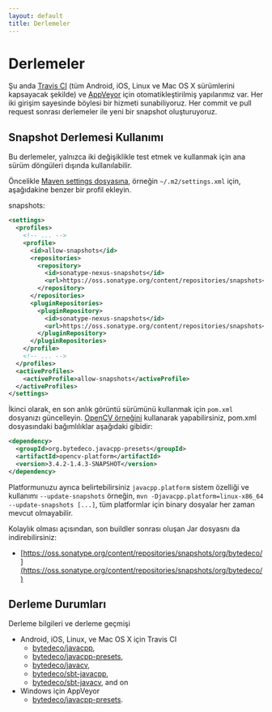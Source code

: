 ```yaml
---
layout: default
title: Derlemeler
---
```


Derlemeler
==========

Şu anda [Travis CI](https://www.travis-ci.org/) (tüm Android, iOS, Linux ve Mac OS X sürümlerini kapsayacak şekilde) ve [AppVeyor](https://www.appveyor.com/) için otomatikleştirilmiş yapılarımız var. Her iki girişim sayesinde böylesi bir hizmeti sunabiliyoruz. Her commit ve pull request sonrası derlemeler ile yeni bir snapshot oluşturuyoruz.

Snapshot Derlemesi Kullanımı
----------------------------

Bu derlemeler, yalnızca iki değişiklikle test etmek ve kullanmak için ana sürüm döngüleri dışında kullanılabilir.

Öncelikle [Maven settings dosyasına](https://maven.apache.org/settings.html), örneğin `~/.m2/settings.xml` için, aşağıdakine benzer bir profil ekleyin.

snapshots:
```xml
<settings>
  <profiles>
    <!-- ... -->
    <profile>
      <id>allow-snapshots</id>
      <repositories>
        <repository>
          <id>sonatype-nexus-snapshots</id>
          <url>https://oss.sonatype.org/content/repositories/snapshots</url>
        </repository>
      </repositories>
      <pluginRepositories>
        <pluginRepository>
          <id>sonatype-nexus-snapshots</id>
          <url>https://oss.sonatype.org/content/repositories/snapshots</url>
        </pluginRepository>
      </pluginRepositories>
    </profile>
    <!-- ... -->
  </profiles>
  <activeProfiles>
    <activeProfile>allow-snapshots</activeProfile>
  </activeProfiles>
</settings>
```

İkinci olarak, en son anlık görüntü sürümünü kullanmak için `pom.xml` dosyanızı güncelleyin. [OpenCV örneğini](https://github.com/bytedeco/javacpp-presets/tree/master/opencv#sample-usage) kullanarak yapabilirsiniz, pom.xml dosyasındaki bağımlılıklar aşağıdaki gibidir:

```xml
<dependency>
  <groupId>org.bytedeco.javacpp-presets</groupId>
  <artifactId>opencv-platform</artifactId>
  <version>3.4.2-1.4.3-SNAPSHOT</version>
</dependency>
```

Platformunuzu ayrıca belirtebilirsiniz `javacpp.platform` sistem özelliği ve kullanımı `--update-snapshots` örneğin, `mvn -Djavacpp.platform=linux-x86_64 --update-snapshots [...]`, tüm platformlar için binary dosyalar her zaman mevcut olmayabilir.

Kolaylık olması açısından, son buildler sonrası oluşan Jar dosyasnı da indirebilirsiniz:
 * [https://oss.sonatype.org/content/repositories/snapshots/org/bytedeco/](https://oss.sonatype.org/content/repositories/snapshots/org/bytedeco/)

Derleme Durumları
-----------------

Derleme bilgileri ve derleme geçmişi

 * Android, iOS, Linux, ve  Mac OS X için Travis CI
   * [bytedeco/javacpp](https://travis-ci.org/bytedeco/javacpp),
   * [bytedeco/javacpp-presets](https://travis-ci.org/bytedeco/javacpp-presets),
   * [bytedeco/javacv](https://travis-ci.org/bytedeco/javacv),
   * [bytedeco/sbt-javacpp](https://travis-ci.org/bytedeco/sbt-javacpp),
   * [bytedeco/sbt-javacv](https://travis-ci.org/bytedeco/sbt-javacv), and on
 * Windows için AppVeyor
   * [bytedeco/javacpp-presets](https://ci.appveyor.com/project/Bytedeco/javacpp-presets).

